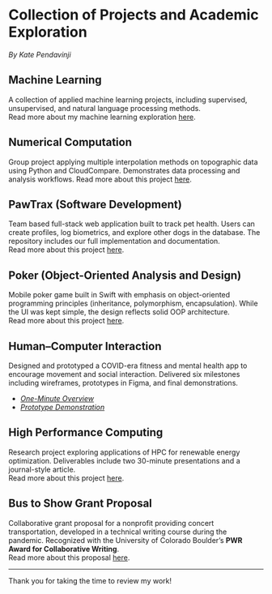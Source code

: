 # Collection of Projects and Academic Exploration
*By Kate Pendavinji*

## Machine Learning  
A collection of applied machine learning projects, including supervised, unsupervised, and natural language processing methods.  
Read more about my machine learning exploration [here](https://github.com/kape6379/Portfolio/blob/main/MachineLearning.md).  


## Numerical Computation  
Group project applying multiple interpolation methods on topographic data using Python and CloudCompare. Demonstrates data processing and analysis workflows. 
Read more about this project [here](https://github.com/kape6379/Portfolio/tree/main/Numerical%20Computation).  


## PawTrax (Software Development)  
Team based full-stack web application built to track pet health. Users can create profiles, log biometrics, and explore other dogs in the database. The repository includes our full implementation and documentation.  
Read more about this project [here](https://github.com/kape6379/Portfolio/tree/main/PawTrax).  


## Poker (Object-Oriented Analysis and Design)  
Mobile poker game built in Swift with emphasis on object-oriented programming principles (inheritance, polymorphism, encapsulation). While the UI was kept simple, the design reflects solid OOP architecture.  
Read more about this project [here](https://github.com/kape6379/Portfolio/tree/main/Poker).  


## Human–Computer Interaction  
Designed and prototyped a COVID-era fitness and mental health app to encourage movement and social interaction. Delivered six milestones including wireframes, prototypes in Figma, and final demonstrations.  

- [_One-Minute Overview_](https://youtu.be/i0hZHDggiGc)  
- [_Prototype Demonstration_](https://youtu.be/B6tgBu3h2zE)  


## High Performance Computing  
Research project exploring applications of HPC for renewable energy optimization. Deliverables include two 30-minute presentations and a journal-style article.  
Read more about this project [here](https://github.com/kape6379/Portfolio/blob/main/High%20Performance%20Computing/hpc.docx-2.pdf).  


## Bus to Show Grant Proposal  
Collaborative grant proposal for a nonprofit providing concert transportation, developed in a technical writing course during the pandemic. Recognized with the University of Colorado Boulder’s **PWR Award for Collaborative Writing**.  
Read more about this proposal [here](https://github.com/kape6379/Portfolio/blob/main/Bus%20to%20Show%20Grant%20Proposal/Proposal%20Group%20Project%3B%20Justin%2C%20Carson%2C%20Kate.pdf).  

---

Thank you for taking the time to review my work!
